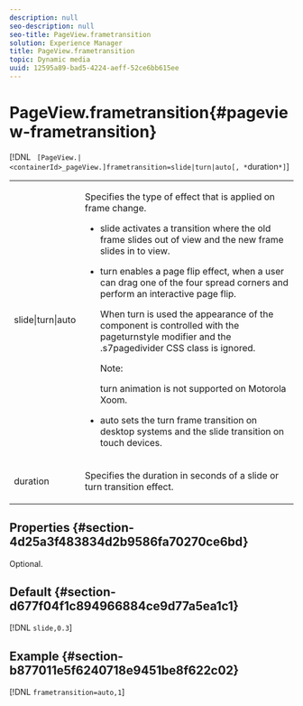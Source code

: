 ```yaml
---
description: null
seo-description: null
seo-title: PageView.frametransition
solution: Experience Manager
title: PageView.frametransition
topic: Dynamic media
uuid: 12595a89-bad5-4224-aeff-52ce6bb615ee
---
```


# PageView.frametransition{#pageview-frametransition}

 [!DNL ` [PageView.|<containerId>_pageView.]frametransition=slide|turn|auto[, *`duration`*]`]

<table id="table_625D0EEDA21B46FEA3F5CF7DDF769B50"> 
 <tbody> 
  <tr> 
   <td colname="col1"> <p> <span class="codeph"> slide|turn|auto</span> </p> </td> 
   <td colname="col2"> <p> Specifies the type of effect that is applied on frame change. </p> <p> 
     <ul id="ul_4224B7C2722A4185A8BD48703D019AA1"> 
      <li id="li_8482037F8E1C4F11A84DF51790A073FE"> <p><span class="codeph"> slide</span> activates a transition where the old frame slides out of view and the new frame slides in to view. </p> </li> 
      <li id="li_CE9A99564DF348D0A76AB2A5945155A5"> <p><span class="codeph"> turn</span> enables a page flip effect, when a user can drag one of the four spread corners and perform an interactive page flip. </p> <p>When <span class="codeph"> turn</span> is used the appearance of the component is controlled with the <span class="codeph"> pageturnstyle</span> modifier and the <span class="codeph"> .s7pagedivider</span> CSS class is ignored. </p> <p>Note:  <p><span class="codeph"> turn</span> animation is not supported on Motorola Xoom. </p> </p> </li> 
      <li id="li_79F85B0429CD4B389399FB3823FE767F"> <p> <span class="codeph"> auto</span> sets the turn frame transition on desktop systems and the slide transition on touch devices. </p> </li> 
     </ul> </p> </td> 
  </tr> 
  <tr> 
   <td colname="col1"> <p><span class="codeph"><span class="varname"> duration</span></span> </p> </td> 
   <td colname="col2"> <p>Specifies the duration in seconds of a <span class="codeph"> slide</span> or <span class="codeph"> turn</span> transition effect. </p> </td> 
  </tr> 
 </tbody> 
</table>

## Properties {#section-4d25a3f483834d2b9586fa70270ce6bd}

Optional.

## Default {#section-d677f04f1c894966884ce9d77a5ea1c1}

[!DNL `slide,0.3`]

## Example {#section-b877011e5f6240718e9451be8f622c02}

[!DNL `frametransition=auto,1`] 
